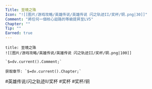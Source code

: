 ```yaml
---
Title: 至境之珠
Icon: "![[图片/游戏攻略/英雄传说/英雄传说 闪之轨迹II/奖杯/铜.png|30]]"
Comment: "將任何一個核心迴路的等級提昇至LV5"
Chapter: ""
Tip: ""
Earned: true
---
```

```ad-ed-sen-2-bronze
title: 至境之珠
![[图片/游戏攻略/英雄传说/英雄传说 闪之轨迹II/奖杯/铜.png|100]]

`$=dv.current().Comment;`

获取章节: `$=dv.current().Chapter;`

```

#英雄传说/闪之轨迹II/奖杯 #奖杯 #奖杯/铜
